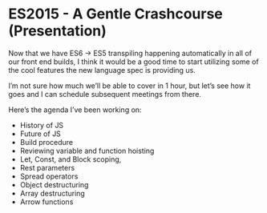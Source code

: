 # ES2015 - A Gentle Crashcourse (Presentation)

Now that we have ES6 -> ES5 transpiling happening automatically in all of our front end builds, I think it would be a good time to start utilizing some of the cool features the new language spec is providing us.

I’m not sure how much we’ll be able to cover in 1 hour, but let’s see how it goes and I can schedule subsequent meetings from there.

Here’s the agenda I’ve been working on:

- History of JS
- Future of JS
- Build procedure
- Reviewing variable and function hoisting
- Let, Const, and Block scoping,
- Rest parameters
- Spread operators
- Object destructuring
- Array destructuring
- Arrow functions
